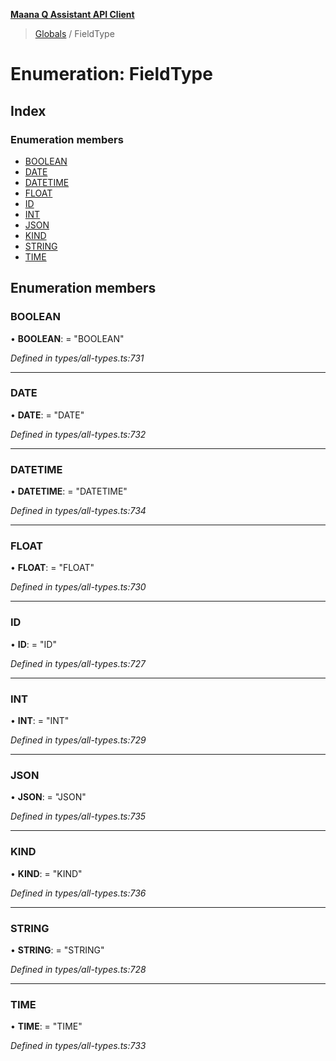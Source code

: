**[Maana Q Assistant API Client](../README.md)**

> [Globals](../README.md) / FieldType

# Enumeration: FieldType

## Index

### Enumeration members

* [BOOLEAN](fieldtype.md#boolean)
* [DATE](fieldtype.md#date)
* [DATETIME](fieldtype.md#datetime)
* [FLOAT](fieldtype.md#float)
* [ID](fieldtype.md#id)
* [INT](fieldtype.md#int)
* [JSON](fieldtype.md#json)
* [KIND](fieldtype.md#kind)
* [STRING](fieldtype.md#string)
* [TIME](fieldtype.md#time)

## Enumeration members

### BOOLEAN

•  **BOOLEAN**:  = "BOOLEAN"

*Defined in types/all-types.ts:731*

___

### DATE

•  **DATE**:  = "DATE"

*Defined in types/all-types.ts:732*

___

### DATETIME

•  **DATETIME**:  = "DATETIME"

*Defined in types/all-types.ts:734*

___

### FLOAT

•  **FLOAT**:  = "FLOAT"

*Defined in types/all-types.ts:730*

___

### ID

•  **ID**:  = "ID"

*Defined in types/all-types.ts:727*

___

### INT

•  **INT**:  = "INT"

*Defined in types/all-types.ts:729*

___

### JSON

•  **JSON**:  = "JSON"

*Defined in types/all-types.ts:735*

___

### KIND

•  **KIND**:  = "KIND"

*Defined in types/all-types.ts:736*

___

### STRING

•  **STRING**:  = "STRING"

*Defined in types/all-types.ts:728*

___

### TIME

•  **TIME**:  = "TIME"

*Defined in types/all-types.ts:733*

